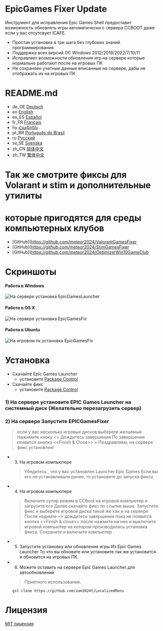 # EpicGames Fixer Update
Инструмент для исправления Epic Games Shell предоставит возможность
обновлять игры автоматически с сервера CCBOOT даже если у вас 
отсутсвует ICAFE.

- Простая установка в три шага без глубоких знаний программирования
- Поддержка всех версий ОС Windows 2012/2019/2022/7/10/11
- Исправляет возможности обновления игр на сервере которые нормально работают после на игровых ПК
- Не сохраняен учетные данные вписанные на сервере, дабы не отображать их на игровых ПК


# README.md
- de_DE [Deutsch](readme/README.de_DE.md)
- en [English](../README.md)
- es_ES [Español](README.es_ES.md)
- fr_FR [Français](README.fr_FR.md)
- hy [Հայերեն](README.hy.md)
- pt_BR [Português do Brasil](README.pt_BR.md)
- ru [Русский](README.ru.md)
- sv_SE [Svenska](README.sv_SE.md)
- zh_CN [简体中文](README.zh_CN.md)
- zh_TW [繁体中文](README.zh_TW.md)

# Так же смотрите фиксы для Volarant и stim и дополнительные утилиты 
# которые пригодятся для среды компьютерных клубов
- [GitHub](https://github.com/meteor2024/ValorantGamesFixer
- [GitHub](https://github.com/meteor2024/StimGamesFixer
- [GitHub](https://github.com/meteor2024/OptimizerWin10GameClub


# Скриншоты
#### Работа в Windows
![На сервере установка EpicGamesLauncher](https://github.com/meteor2024/EpicGamesFixer/blob/main/shots/EpicLauncherPC.gif)
#### Работа в OS X
![На сервере установка EpicGamesFix](https://raw.githubusercontent.com/zam1024t/LocalizedMenu/shots/shots/LocalizedMenu_osx.gif)
#### Работа в Ubuntu
![На игровом пк установка EpicGamesFix](https://github.com/meteor2024/EpicGamesFixer/blob/main/shots/GamePC.gif)

# Установка
- Скачайте Epic Games Launcher
	- установите [Package Control](https://store.epicgames.com/en-US/download)
- Скачайте фикс
	- установите [Package Control](https://github.com/meteor2024/releses)

### 1) На сервере установите EPIC Games Launcher на системный диск (Желательно перезагрузить сервер)
### 2) На сервере Запустите EPICGamesFixer 
>    если у вас несколько игровых дисков выберете желаемый
>    Нажимите кноку <<Install Fix>> Дождитесь завершения
     	По завершении появится кнопка <<Finish & Close>>
    > Поздравляем, на сервере фикс установлен!
- 3. На игровом компьютере
    > Убедитесь , что у вас установлен Launcher Epic Games
     Если вы его не устанавливали ранее, то установите до запуска фикса
- 4. На игровом компьютере
    > Включите супер режим в CCBoot на игровой компьютер и загрузите его
    > Далее скачайте фикс по ссылке выше.
    > Запустите фикс и выберете игровой диска такой же как и на сервере
     После надимте <<Install Fix>> дождитесь завершения пока не появится 
     кнопка <<Finish & close>> после нажмите на нее и выключите игровой
     компьютер на котором производилась установка фикса.
    > Сохраните и включите компьютер
- 5. Запустите установку или обновление игры Из Epic Games Launcher
     То что вы обновите или установите так же установится и обновится
     на игровых ПК.
- 6. Можете оставить на сервере Epic Games Launcher для автообновлений
    > Приятного использования.

	```
	git clone https://github.com/zam1024t/LocalizedMenu
	```




# Лицензия
[MIT лицензия](ЛИЦЕНЗИЯ)
